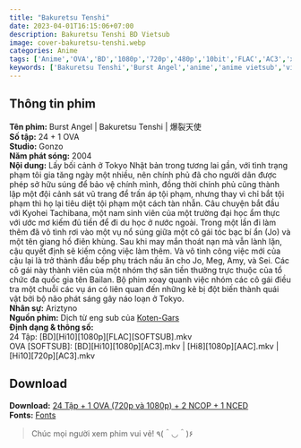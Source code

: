 ```yaml
---
title: "Bakuretsu Tenshi"
date: 2023-04-01T16:15:06+07:00
description: Bakuretsu Tenshi BD Vietsub
image: cover-bakuretsu-tenshi.webp
categories: Anime
tags: ['Anime','OVA','BD','1080p','720p','480p','10bit','FLAC','AC3','x264','x265','Hoàn thành']
keywords: ['Bakuretsu Tenshi','Burst Angel','anime','anime vietsub','vietsub','anime fansub','fansub','Ariztyn-Fansub','Ariztyn Fansub','Ariztyn','Ariztyno']
---
```

## Thông tin phim   
**Tên phim:** Burst Angel | Bakuretsu Tenshi | 爆裂天使   
**Số tập:** 24 + 1 OVA   
**Studio:** Gonzo   
**Năm phát sóng:** 2004   
**Nội dung:** Lấy bối cảnh ở Tokyo Nhật bản trong tương lai gần, với tình trạng phạm tôi gia tăng ngày một nhiều, nên chính phủ đã cho người dân được phép sở hữu súng để bảo vệ chính mình, đồng thời chính phủ cũng thành lập một đội cảnh sát vũ trang để trấn áp tội phạm, nhưng thay vì chỉ bắt tội phạm thì họ lại tiêu diệt tội phạm một cách tàn nhẫn. Câu chuyện bắt đầu với Kyohei Tachibana, một nam sinh viên của một trường đại học ẩm thực với ước mơ kiếm đủ tiền để đi du học ở nước ngoài. Trong một lần đi làm thêm đã vô tình rơi vào một vụ nổ súng giữa một cô gái tóc bạc bí ẩn (Jo) và một tên giang hồ điên khùng. Sau khi may mắn thoát nạn mà vẫn lành lặn, cậu quyết định sẽ kiếm công việc làm thêm. Và vô tình công việc mới của cậu lại là trở thành đầu bếp phụ trách nấu ăn cho Jo, Meg, Amy, và Sei. Các cô gái này thành viên của một nhóm thợ săn tiền thưởng trực thuộc của tổ chức đa quốc gia tên Bailan. Bộ phim xoay quanh việc nhóm các cô gái điều tra một chuỗi các vụ án có liên quan đến những kẻ bị đột biến thành quái vật bởi bộ não phát sáng gây náo loạn ở Tokyo.   
**Nhân sự:** Ariztyno   
**Nguồn phim:** Dịch từ eng sub của [Koten-Gars](https://nyaa.si/view/1124921)   
**Định dạng & thông số:**   
24 Tập: [BD][Hi10][1080p][FLAC][SOFTSUB].mkv   
OVA [SOFTSUB]: [BD][Hi10][1080p][AC3].mkv | [Hi8][1080p][AAC].mkv | [Hi10][720p][AC3].mkv   
## Download   
**Download:** [24 Tập + 1 OVA (720p và 1080p) + 2 NCOP + 1 NCED](https://terabox.com/s/1IO6Ygm_4r1zgsLoU5fBIwQ)   
**Fonts:** [Fonts](https://drive.google.com/drive/folders/1wMAKrmEmGwdhmbKR30JouurNBqGUrbnF?usp=share_link)
> Chúc mọi người xem phim vui vẻ! ٩(＾◡＾)۶
